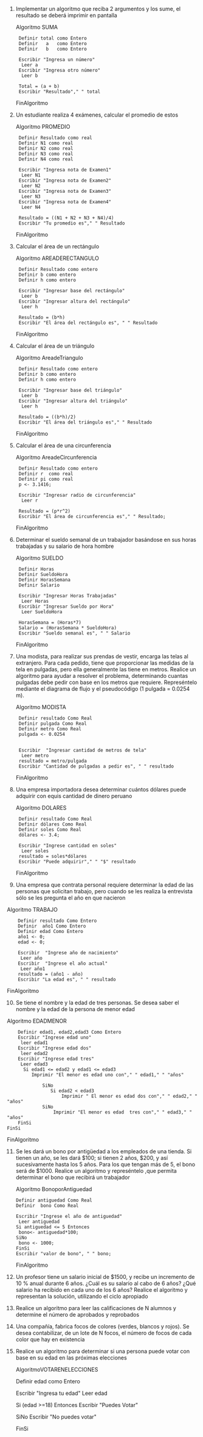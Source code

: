 1. Implementar un algoritmo que reciba 2 argumentos y los sume, el resultado se
deberá imprimir en pantalla
     
     Algoritmo SUMA
        
        Definir total como Entero
        Definir   a   como Entero
        Definir   b   como Entero

        Escribir "Ingresa un número"
         Leer a
        Escribir "Ingresa otro número"
         Leer b

        Total = (a + b)
        Escribir "Resultado"," " total

     FinAlgoritmo

2. Un estudiante realiza 4 exámenes, calcular el promedio de estos

     Algoritmo PROMEDIO

        Definir Resultado como real
        Definir N1 como real
        Definir N2 como real
        Definir N3 como real
        Definir N4 como real

        Escribir "Ingresa nota de Examen1"
         Leer N1
        Escribir "Ingresa nota de Examen2"
         Leer N2
        Escribir "Ingresa nota de Examen3"
         Leer N3
        Escribir "Ingresa nota de Examen4"
         Leer N4
      
        Resultado = ((N1 + N2 + N3 + N4)/4)
        Escribir "Tu promedio es"," " Resultado

     FinAlgoritmo

3. Calcular el área de un rectángulo

     Algoritmo AREADERECTANGULO

        Definir Resultado como entero
        Definir b como entero
        Definir h como entero

        Escribir "Ingresar base del rectángulo"
         Leer b
        Escribir "Ingresar altura del rectángulo"
         Leer h

        Resultado = (b*h)
        Escribir "El área del rectángulo es", " " Resultado

     FinAlgoritmo  

4. Calcular el área de un triángulo

     Algoritmo AreadeTriangulo

        Definir Resultado como entero
        Definir b como entero
        Definir h como entero

        Escribir "Ingresar base del triángulo"
         Leer b
        Escribir "Ingresar altura del triángulo"
         Leer h

        Resultado = ((b*h)/2)
        Escribir "El área del triángulo es"," " Resultado

     FinAlgoritmo 

5. Calcular el área de una circunferencia

     Algoritmo AreadeCircunferencia
      
        Definir Resultado como entero
        Definir r  como real
        Definir pi como real
        p <- 3.1416;

        Escribir "Ingresar radio de circunferencia"
         Leer r
      
        Resultado = (p*r^2)
	    Escribir "El área de circunferencia es"," " Resultado;

     FinAlgoritmo
      
6. Determinar el sueldo semanal de un trabajador basándose en sus horas
trabajadas y su salario de hora hombre

     Algoritmo SUELDO

        Definir Horas
        Definir SueldoHora
        Definir HorasSemana
        Definir Salario

        Escribir "Ingresar Horas Trabajadas"
         Leer Horas
        Escribir "Ingresar Sueldo por Hora"
         Leer SueldoHora
      
        HorasSemana = (Horas*7)
        Salario = (HorasSemana * SueldoHora)
        Escribir "Sueldo semanal es", " " Salario

     FinAlgoritmo

7. Una modista, para realizar sus prendas de vestir, encarga las telas al extranjero.
Para cada pedido, tiene que proporcionar las medidas de la tela en pulgadas,
pero ella generalmente las tiene en metros. Realice un algoritmo para ayudar a resolver el problema, determinando cuantas pulgadas debe pedir con base en
los metros que requiere. Represéntelo mediante el diagrama de flujo y el
pseudocódigo (1 pulgada = 0.0254 m).

    Algoritmo MODISTA

	    Definir resultado Como Real
	    Definir pulgada Como Real
	    Definir metro Como Real
	    pulgada <- 0.0254
	
	
	    Escribir  "Ingresar cantidad de metros de tela"
	     Leer metro
	    resultado = metro/pulgada
	    Escribir "Cantidad de pulgadas a pedir es", " " resultado
    FinAlgoritmo


8. Una empresa importadora desea determinar cuántos dólares puede adquirir
con equis cantidad de dinero peruano

   Algoritmo DOLARES

	    Definir resultado Como Real
	    Definir dólares Como Real
	    Definir soles Como Real
	    dólares <- 3.4;
	
	    Escribir "Ingrese cantidad en soles"
	     Leer soles
	    resultado = soles*dólares
	    Escribir "Puede adquirir"," " "$" resultado 

   FinAlgoritmo 

9. Una empresa que contrata personal requiere determinar la edad de las
personas que solicitan trabajo, pero cuando se les realiza la entrevista sólo se
les pregunta el año en que nacieron

  Algoritmo TRABAJO
	
	    Definir resultado Como Entero
	    Definir  año1 Como Entero
	    Definir edad Como Entero
	    año1 <- 0;
	    edad <- 0;

	    Escribir  "Ingrese año de nacimiento"
	     Leer año
	    Escribir  "Ingrese el año actual"
	     Leer año1
	    resultado = (año1 - año)
	    Escribir "La edad es", " " resultado

  FinAlgoritmo

10. Se tiene el nombre y la edad de tres personas. Se desea saber el nombre y la
edad de la persona de menor edad

   Algoritmo EDADMENOR

	    Definir edad1, edad2,edad3 Como Entero
	    Escribir "Ingrese edad uno"
	     leer edad1
	    Escribir "Ingrese edad dos"
	     leer edad2
	    Escribir "Ingrese edad tres"
	     Leer edad3
	      Si edad1 <= edad2 y edad1 <= edad3
		     Imprimir "El menor es edad uno con"," " edad1," " "años"
		
            	 SiNo
		            Si edad2 < edad3
			            Imprimir " El menor es edad dos con"," " edad2," " "años"
		         SiNo
			         Imprimir "El menor es edad  tres con"," " edad3," " "años"
		FinSi
	FinSi

FinAlgoritmo

11. Se les dará un bono por antigüedad a los empleados de una tienda. Si tienen un
año, se les dará $100; si tienen 2 años, $200, y así sucesivamente hasta los 5
años. Para los que tengan más de 5, el bono será de $1000. Realice un algoritmo
y represéntelo ,que permita determinar el bono que recibirá un trabajador

    Algoritmo BonoporAntiguedad

	    Definir antiguedad Como Real
	    Definir  bono Como Real
	
	    Escribir "Ingrese el año de antiguedad"
	     Leer antiguedad
	    Si antiguedad <= 5 Entonces
		 bono<- antiguedad*100;
	    SiNo
		 bono <- 1000;
	    FinSi
	    Escribir "valor de bono", " " bono;
	
    FinAlgoritmo

12. Un profesor tiene un salario inicial de $1500, y recibe un incremento de 10 % anual
durante 6 años. ¿Cuál es su salario al cabo de 6 años? ¿Qué salario ha recibido
en cada uno de los 6 años? Realice el algoritmo y representan la solución,
utilizando el ciclo apropiado
13. Realice un algoritmo para leer las calificaciones de N alumnos y determine el
número de aprobados y reprobados
14. Una compañía, fabrica focos de colores (verdes, blancos y rojos). Se desea
contabilizar, de un lote de N focos, el número de focos de cada color que hay en
existencia
15. Realice un algoritmo para determinar si una persona puede votar con base en
su edad en las próximas elecciones

    AlgoritmoVOTARENELECCIONES
     
     Definir edad como Entero
     
     Escribir "Ingresa tu edad"
     Leer edad

     Si (edad >=18) Entonces
     Escribir "Puedes Votar" 

     SiNo
     Escribir "No puedes votar"
    
    FinSi 




    
